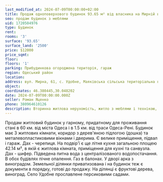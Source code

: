 ```yaml
---
last_modified_at: 2024-07-09T00:00:00+02:00
title: Продаж одноповерхового будинок 93.65 м² від власника на Мирній в с. Удобне
seo: продам будинок з меблями
uid: 1720504976
type: Будинок
rent:
rooms: '3'
surface: '93.65'
surface_land: '2500'
price: $12000
price_sqmt:
floor:
floors: '1'
parking: Прибудинкова огороджена територія, гараж
region: Одеський район
location:
address: вул. Мирна, 61, с. Удобне, Маяківська сільська територіальна громада
object:
coordinates: 46.380445,30.048202
date: 2024-07-09T00:00:00.000Z
seller: Роман Яценко
phone: 380964610126
description: Вторинна житлова нерухомість, житло з меблями і технікою, придатне для проживання
---
```


Продам житловий будинок у гарному, придатному для проживання стані в 60 км. від міста Одеса і в 1.5 км. від траси Одеса-Рені. Будинок має 3 житлових кімнати, коридор з дерев'яною підлогою (дошка) та металевопластиковими вікнами і дверима. Є велике приміщення, підвал і гараж. Дах - черепиця. На подвір'ї є ще літня кухня загальною площею 42.14 м², в якій є житлова кімната, приміщення для кухні та санвузла. Дах - шифер. Підведена питна вода з централізованого водопостачання. В обох будівлях пічне опалення. Газ в балонах. У дворі арка з виноградом. Земельної ділянки приватизована і на будинок теж є документи в порядку, готові до продажу. На ділянці є фруктові дерева, виноград. Село Удобне прославлене персиковими садами.

